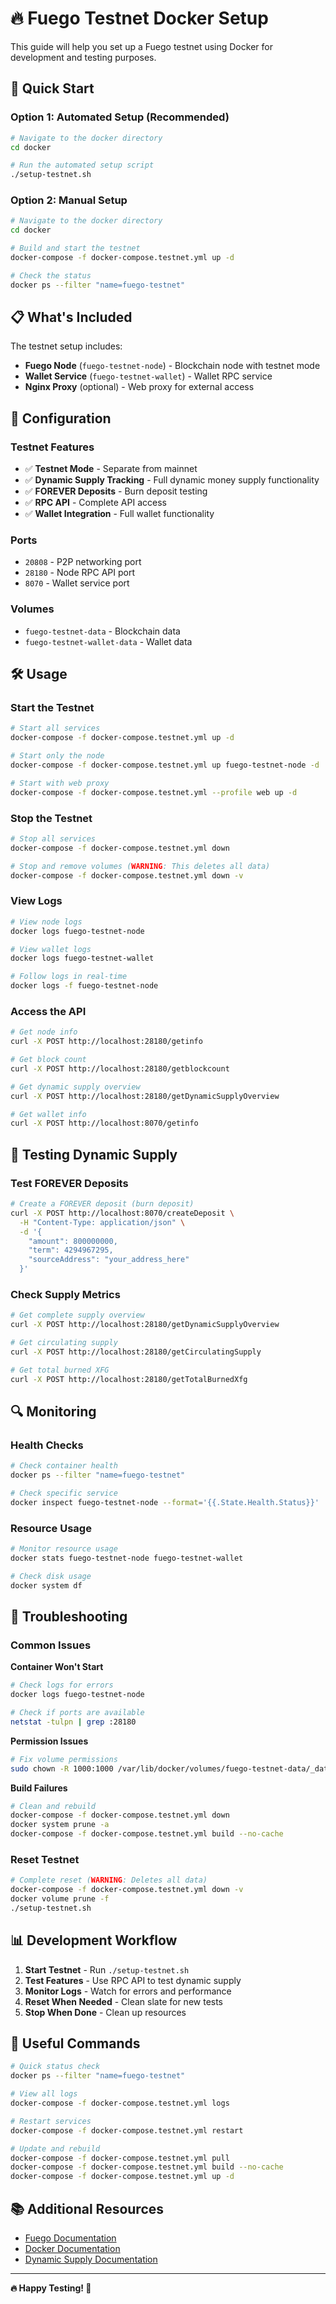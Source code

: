 # 🔥 Fuego Testnet Docker Setup

This guide will help you set up a Fuego testnet using Docker for development and testing purposes.

## 🚀 Quick Start

### **Option 1: Automated Setup (Recommended)**
```bash
# Navigate to the docker directory
cd docker

# Run the automated setup script
./setup-testnet.sh
```

### **Option 2: Manual Setup**
```bash
# Navigate to the docker directory
cd docker

# Build and start the testnet
docker-compose -f docker-compose.testnet.yml up -d

# Check the status
docker ps --filter "name=fuego-testnet"
```

## 📋 **What's Included**

The testnet setup includes:

- **Fuego Node** (`fuego-testnet-node`) - Blockchain node with testnet mode
- **Wallet Service** (`fuego-testnet-wallet`) - Wallet RPC service
- **Nginx Proxy** (optional) - Web proxy for external access

## 🔧 **Configuration**

### **Testnet Features**
- ✅ **Testnet Mode** - Separate from mainnet
- ✅ **Dynamic Supply Tracking** - Full dynamic money supply functionality
- ✅ **FOREVER Deposits** - Burn deposit testing
- ✅ **RPC API** - Complete API access
- ✅ **Wallet Integration** - Full wallet functionality

### **Ports**
- `20808` - P2P networking port
- `28180` - Node RPC API port
- `8070` - Wallet service port

### **Volumes**
- `fuego-testnet-data` - Blockchain data
- `fuego-testnet-wallet-data` - Wallet data

## 🛠️ **Usage**

### **Start the Testnet**
```bash
# Start all services
docker-compose -f docker-compose.testnet.yml up -d

# Start only the node
docker-compose -f docker-compose.testnet.yml up fuego-testnet-node -d

# Start with web proxy
docker-compose -f docker-compose.testnet.yml --profile web up -d
```

### **Stop the Testnet**
```bash
# Stop all services
docker-compose -f docker-compose.testnet.yml down

# Stop and remove volumes (WARNING: This deletes all data)
docker-compose -f docker-compose.testnet.yml down -v
```

### **View Logs**
```bash
# View node logs
docker logs fuego-testnet-node

# View wallet logs
docker logs fuego-testnet-wallet

# Follow logs in real-time
docker logs -f fuego-testnet-node
```

### **Access the API**
```bash
# Get node info
curl -X POST http://localhost:28180/getinfo

# Get block count
curl -X POST http://localhost:28180/getblockcount

# Get dynamic supply overview
curl -X POST http://localhost:28180/getDynamicSupplyOverview

# Get wallet info
curl -X POST http://localhost:8070/getinfo
```

## 🧪 **Testing Dynamic Supply**

### **Test FOREVER Deposits**
```bash
# Create a FOREVER deposit (burn deposit)
curl -X POST http://localhost:8070/createDeposit \
  -H "Content-Type: application/json" \
  -d '{
    "amount": 800000000,
    "term": 4294967295,
    "sourceAddress": "your_address_here"
  }'
```

### **Check Supply Metrics**
```bash
# Get complete supply overview
curl -X POST http://localhost:28180/getDynamicSupplyOverview

# Get circulating supply
curl -X POST http://localhost:28180/getCirculatingSupply

# Get total burned XFG
curl -X POST http://localhost:28180/getTotalBurnedXfg
```

## 🔍 **Monitoring**

### **Health Checks**
```bash
# Check container health
docker ps --filter "name=fuego-testnet"

# Check specific service
docker inspect fuego-testnet-node --format='{{.State.Health.Status}}'
```

### **Resource Usage**
```bash
# Monitor resource usage
docker stats fuego-testnet-node fuego-testnet-wallet

# Check disk usage
docker system df
```

## 🐛 **Troubleshooting**

### **Common Issues**

**Container Won't Start**
```bash
# Check logs for errors
docker logs fuego-testnet-node

# Check if ports are available
netstat -tulpn | grep :28180
```

**Permission Issues**
```bash
# Fix volume permissions
sudo chown -R 1000:1000 /var/lib/docker/volumes/fuego-testnet-data/_data
```

**Build Failures**
```bash
# Clean and rebuild
docker-compose -f docker-compose.testnet.yml down
docker system prune -a
docker-compose -f docker-compose.testnet.yml build --no-cache
```

### **Reset Testnet**
```bash
# Complete reset (WARNING: Deletes all data)
docker-compose -f docker-compose.testnet.yml down -v
docker volume prune -f
./setup-testnet.sh
```

## 📊 **Development Workflow**

1. **Start Testnet** - Run `./setup-testnet.sh`
2. **Test Features** - Use RPC API to test dynamic supply
3. **Monitor Logs** - Watch for errors and performance
4. **Reset When Needed** - Clean slate for new tests
5. **Stop When Done** - Clean up resources

## 🔗 **Useful Commands**

```bash
# Quick status check
docker ps --filter "name=fuego-testnet"

# View all logs
docker-compose -f docker-compose.testnet.yml logs

# Restart services
docker-compose -f docker-compose.testnet.yml restart

# Update and rebuild
docker-compose -f docker-compose.testnet.yml pull
docker-compose -f docker-compose.testnet.yml build --no-cache
docker-compose -f docker-compose.testnet.yml up -d
```

## 📚 **Additional Resources**

- [Fuego Documentation](https://github.com/usexfg/fuego)
- [Docker Documentation](https://docs.docker.com/)
- [Dynamic Supply Documentation](./README.md)

---

**🔥 Happy Testing! 🐳**
